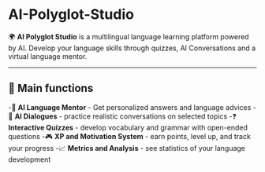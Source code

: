 # AI-Polyglot-Studio

🌍 **AI Polyglot Studio** is a multilingual language learning platform powered by AI. Develop your language skills through quizzes, AI Conversations and a virtual language mentor.

---

## 🚀 Main functions
-🧠 **AI Language Mentor** - Get personalized answers and language advices
-💬 **AI Dialogues** - practice realistic conversations on selected topics
-❓ **Interactive Quizzes** - develop vocabulary and grammar with open-ended questions
-🎮 **XP and Motivation System** - earn points, level up, and track your progress
-📈 **Metrics and Analysis** - see statistics of your language development
